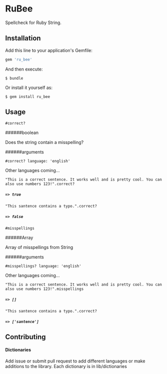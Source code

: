 # RuBee

Spellcheck for Ruby String.


## Installation

Add this line to your application's Gemfile:

```ruby
gem 'ru_bee'
```

And then execute:

    $ bundle

Or install it yourself as:

    $ gem install ru_bee

## Usage

```
#correct?
```

######boolean

Does the string contain a misspelling?

######arguments

```
#correct? language: 'english'
```

Other languages coming...


```
"This is a correct sentence. It works well and is pretty cool. You can also use numbers 123!".correct?
```

##### `=> true`

```
"This santence contains a typo.".correct?
```

##### `=> false`



```
#misspellings
```

######Array

Array of misspellings from String

######arguments

```
#misspellings? language: 'english'
```

Other languages coming...

```
"This is a correct sentence. It works well and is pretty cool. You can also use numbers 123!".misspellings
```

##### `=> []`

```
"This santence contains a typo.".correct?
```

##### `=> ['santence']`


## Contributing

#### Dictionaries
Add issue or submit pull request to add different languages or make additions to the library.
Each dictionary is in lib/dictionaries


